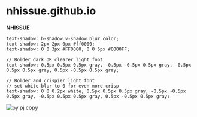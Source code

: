 # nhissue.github.io
**NHISSUE**
```
text-shadow: h-shadow v-shadow blur color;
text-shadow: 2px 2px 0px #ff0000;
text-shadow: 0 0 3px #FF0000, 0 0 5px #0000FF;

// Bolder dark OR clearer light font
text-shadow: 0.5px 0.5px 0.5px gray, -0.5px -0.5px 0.5px gray, -0.5px 0.5px 0.5px gray, 0.5px -0.5px 0.5px gray;

// Bolder and crispier light font
// set white blur to 0 for even more crisp 
text-shadow: 0 0 0.2px white, 0.5px 0.5px 0.5px gray, -0.5px -0.5px 0.5px gray, -0.5px 0.5px 0.5px gray, 0.5px -0.5px 0.5px gray;
```
![py pj copy](https://github.com/nhissue/nhissue.github.io/assets/142996242/f5fb434b-3fb0-45c3-82ee-1dd846dbca9d)
 
